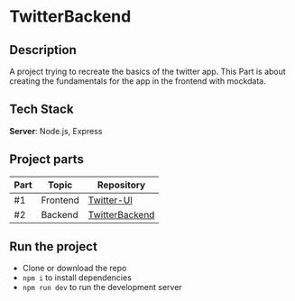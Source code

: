 # TwitterBackend

## Description

A project trying to recreate the basics of the twitter app. This Part is about creating the fundamentals for the app in the frontend with mockdata.

## Tech Stack

**Server**: Node.js, Express

## Project parts

| Part | Topic    | Repository                                                    |
| ---- | -------- | ------------------------------------------------------------- |
| #1   | Frontend | [Twitter-UI](https://github.com/elmersson/Twitter-UI)         |
| #2   | Backend  | [TwitterBackend](https://github.com/elmersson/TwitterBackend) |

## Run the project

- Clone or download the repo
- `npm i` to install dependencies
- `npm run dev` to run the development server

